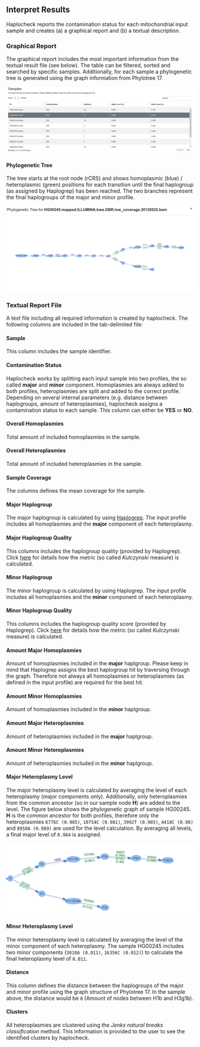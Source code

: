 
## Interpret Results 

Haplocheck reports the contamination status for each mitochondrial input sample and creates (a) a graphical report and (b) a textual description.

### Graphical Report

The graphical report includes the most important information from the textual result file (see below). The table can be filtered, sorted and searched by specific samples. Additionally, for each sample a phylogenetic tree is generated using the graph information from Phylotree 17.
 
![Result Report](img/report1.png)

#### Phylogenetic Tree
The tree starts at the root node (rCRS) and shows homoplasmic (blue) / heteroplasmic (green) positions for each transition until the final haplogroup (as assigned by Haplogrep) has been reached. The two branches represent the final haplogroups of the major and minor profile. 

![Phylogenetic Tree](img/report_tree.png)


### Textual Report File

A text file including all required information is created by haplocheck. The following columns are included in the tab-delimited file:

#### Sample

This column includes the sample identifier. 

#### Contamination Status
Haplocheck works by splitting each input sample into two profiles, the so called **major** and **minor** component. Homoplasmies are always added to both profiles, heteroplasmies are split and added to the correct profile. Depending on several internal parameters (e.g. distance between haplogroups, amount of heteroplasmies), haplocheck assigns a contamination status to each sample. This column can either be **YES** or **NO**. 

#### Overall Homoplasmies
Total amount of included homoplasmies in the sample.

#### Overall Heteroplasmies
Total amount of included heteroplasmies in the sample.

#### Sample Coverage
The columns defines the mean coverage for the sample. 

#### Major Haplogroup
The major haplogroup is calculated by using [Haplogrep](http://haplogrep.uibk.ac.at/). The input profile includes all homoplasmies and the **major** component of each heteroplasmy. 

#### Major Haplogroup Quality

This columns includes the haplogroup quality (provided by Haplogrep). Click [here](http://haplogrep.uibk.ac.at/blog/explaining-the-formula/) for details how the metric (so called *Kulczynski* measure) is calculated.

#### Minor Haplogroup

The minor haplogroup is calculated by using Haplogrep. The input profile includes all homoplasmies and the **minor** component of each heteroplasmy. 

#### Minor Haplogroup Quality

This columns includes the haplogroup quality score (provided by Haplogrep). Click [here](http://haplogrep.uibk.ac.at/blog/explaining-the-formula/) for details how the metric (so called *Kulczynski* measure) is calculated.

#### Amount Major Homoplasmies

Amount of homoplasmies included in the **major** haplgroup. Please keep in mind that Haplogrep assigns the best haplogroup hit by traversing through the graph. Therefore not always all homoplasmies or heteroplasmies (as defined in the input profile) are required for the best hit. 

#### Amount Minor Homoplasmies

Amount of homoplasmies included in the **minor** haplgroup. 

#### Amount Major Heteroplasmies

Amount of heteroplasmies included in the **major** haplgroup. 

#### Amount Minor Heteroplasmies

Amount of heteroplasmies included in the **minor** haplgroup. 

#### Major Heteroplasmy Level

The major heteroplasmy level is calculated by averaging the level of each heteroplasmy (major components only). Additionally, only heteroplasmies from the common ancestor (so in our sample node **H**) are added to the level. The figure below shows the phylogenetic graph of sample HG00245. **H** is the common ancestor for both profiles, therefore only the heteroplasmies `6776C (0.985)`, `10754C (0.981)`, `3992T (0.985)`, `4418C (0.98)` and `8950A (0.989)` are used for the level calculation. By averaging all levels, a final major level of `0.984` is assigned. 

![Figure1](img/heteroplasmy_major.jpg)

#### Minor Heteroplasmy Level

The minor heteroplasmy level is calculated by averaging the level of the minor component of each heteroplasmy. The sample HG00245 includes two minor components (`3010A (0.011)`, `16356C (0.012)`) to calculate the final heteroplasmy level of `0.011`. 

#### Distance

This column defines the distance between the haplogroups of the major and minor profile using the graph structure of Phylotree 17. In the sample above, the distance would be `8` (Amount of nodes between H1b and H3g1b). 

#### Clusters 

All heteroplasmies are clustered using the *Jenks natural breaks classification* method. This information is provided to the user to see the identified clusters by haplocheck. 


